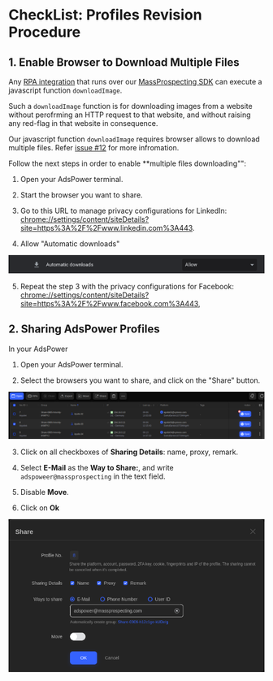 # CheckList: Profiles Revision Procedure

## 1. Enable Browser to Download Multiple Files

Any [RPA integration](/user//03-registering-your-profiles.md#6-rpa-access) that runs over our [MassProspecting SDK](https://github.com/MassProspecting/mass-sdk) can execute a javascript function `downloadImage`.

Such a `downloadImage` function is for downloading images from a website without perofrming an HTTP request to that website, and without raising any red-flag in that website in consequence.

Our javascript function `downloadImage` requires browser allows to download multiple files. Refer [issue #12](https://github.com/MassProspecting/docs/issues/12) for more infromation.

Follow the next steps in order to enable **multiple files downloading"":

1. Open your AdsPower terminal.

2. Start the browser you want to share.

3. Go to this URL to manage privacy configurations for LinkedIn: [chrome://settings/content/siteDetails?site=https%3A%2F%2Fwww.linkedin.com%3A443](chrome://settings/content/siteDetails?site=https%3A%2F%2Fwww.linkedin.com%3A443).

4. Allow "Automatic downloads"

![MassProspecting SDK requires browsers allow automatic downloads](/assets/internals/3-1.png)

5. Repeat the step 3 with the privacy configurations for Facebook: [chrome://settings/content/siteDetails?site=https%3A%2F%2Fwww.facebook.com%3A443](chrome://settings/content/siteDetails?site=https%3A%2F%2Fwww.facebook.com%3A443),

## 2. Sharing AdsPower Profiles

In your AdsPower 

1. Open your AdsPower terminal.

2. Select the browsers you want to share, and click on the "Share" button.

![MassProspecting - Sharing AdsPower profiles](/assets/internals/3-2.png)

3. Click on all checkboxes of **Sharing Details**: name, proxy, remark.

4. Select **E-Mail** as the **Way to Share:**, and write `adspoweer@massprospecting` in the text field.

5. Disable **Move**.

6. Click on **Ok**

![MassProspecting - Sharing AdsPower profiles](/assets/internals/3-3.png)


